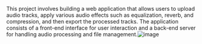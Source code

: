 This project involves building a web application that allows users to upload audio tracks, apply various audio effects such as equalization, reverb, and compression, and then export the processed tracks. The application consists of a front-end interface for user interaction and a back-end server for handling audio processing and file management.![image](https://github.com/LEOK66/Demoing/assets/155023646/8a8a9421-d9ad-4d52-9fb0-4081382f08b5)
